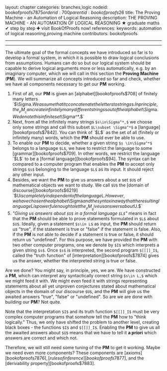 layout: chapter
categories: branches,logic
nodeid: bookofproofs$7875
orderid: 700
parentid: bookofproofs$26
title: The Proving Machine - an Automation of Logical Reasoning
description: THE PROVING MACHINE - AN AUTOMATION OF LOGICAL REASONING ★ graduate maths ✔ step by step ✚ visit BookOfProofs now!
references: 
keywords: automation of logical reasoning,proving machine
contributors: bookofproofs

---


---

The ultimate goal of the formal concepts we have introduced so far is to develop a formal system, in which it is possible to draw logical conclusions from assumptions. Humans can do so but our logical system should be capable to derive logical arguments more or less automatically, e.g. by an imaginary computer, which we will call in this section the __Proving Machine__ (__PM__). We will summarize all concepts introduced so far and check, whether we have all components necessary to get our __PM__ working.

1. First of all, our __PM__ is given an [alphabet][bookofproofs$708] of finitely many letters `$\Sigma.$` We assume that it cconcatenate the letters to strings `$s$`. In principle, the __PM__ can create infinitely many different strings `$s$` out of the alphabet `$\Sigma.$` We denote this infinite set `$\Sigma^*.$`
1. Next, from all the infinitely many strings `$s\in\Sigma^*,$` we choose only some strings and call this subset `$L\subset \Sigma^*$` a [language][bookofproofs$7842]. You can think of `$L$` as the set of all (finitely or infinitely many) words, which the __PM__ should ever be able to use.
1. To enable our __PM__ to decide, whether a given string `$s \in\Sigma^*$` belongs to a language `$L$`, we have to restrict the language to some [grammar][bookofproofs$709]. In other words, we restrict the language `$L$` to be a [formal language][bookofproofs$94]. The syntax can be compared to a computer program that enables the __PM__ to accept only strings `$s$` belonging to the language `$L$` as its input. It should reject any other input.
1. Besides, we want the __PM__ to give us answers about a set `$U$` of mathematical objects we want to study. We call `$U$` the [domain of discourse][bookofproofs$6219] `$U$` is completely independent of the language `$L.$` However, we have chosen the alphabet `$\Sigma$` and the syntax in a way that the resulting language `$L$` is powerful enough to let the __PM__ give us answers about `$U.$`
1. _"Giving us answers about `$U$` in a formal language `$L$`"_ means in fact that the __PM__ should be able to prove statements formulated in `$L$` about `$U$`. Ideally, given a statement `$s\in L$` as input, the __PM__ should return us "true", if the statement is true or "false" if the statement is false. Also, if the __PM__ is not able to decide if a statement is true or false, it should return us "undefined". For this purpose, we have provided the __PM__ with two other computer programs, one we denote by `$I$`  which interprets a given string `$s$`. Once `$s$` is interpreted, the second program `$[[]]_I$`, called the "truth function" of [interpretation][bookofproofs$7874] gives us the answer, whether the interpreted string is true or false.

Are we done? You might say, in principle, yes, we are. We have constructed a __PM__, which can interpret any syntactically correct string `$s\in L,$` which we might feed it with. We might even feed it with strings representing statements about all yet unproven conjectures stated about mathematical objects in the domain of our discourse `$U$`, and the __PM__ will give us the awaited answers "true", "false" or "undefined". So are we are done with building our __PM__? Not quite.

Note that the interpretation `$I$` and its truth function `$[[]]_I$` must be very complex computer programs that somehow tell the __PM__ how to "think logically." Thus, we only have shifted the problem to another level, creating black boxes - the functions `$I$` and `$[[]]_I$`. Enabling the __PM__ to give us all the awaited answers about `$U$` means that we have to tell it __a priori__ which answers are correct and which not. 

Therefore, we will still need some tuning of the __PM__ to get it working. Maybe we need even more components? These components are [axioms][bookofproofs$7876], [rules of inference][bookofproofs$7877], and the [derivability property][bookofproofs$7883].